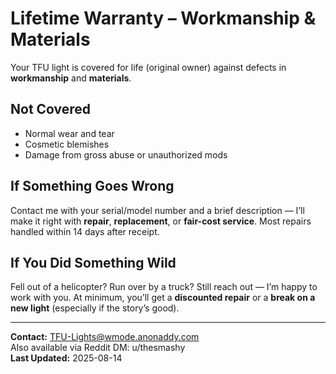 # Lifetime Warranty – Workmanship & Materials

Your TFU light is covered for life (original owner) against defects in **workmanship** and **materials**.

## Not Covered
- Normal wear and tear
- Cosmetic blemishes
- Damage from gross abuse or unauthorized mods

## If Something Goes Wrong
Contact me with your serial/model number and a brief description — I’ll make it right with **repair**, **replacement**, or **fair-cost service**. Most repairs handled within 14 days after receipt.

## If You Did Something Wild
Fell out of a helicopter? Run over by a truck? Still reach out — I’m happy to work with you. At minimum, you’ll get a **discounted repair** or a **break on a new light** (especially if the story’s good).

---

**Contact:** [TFU-Lights@wmode.anonaddy.com](mailto:TFU-Lights@wmode.anonaddy.com)  
Also available via Reddit DM: u/thesmashy  
**Last Updated:** 2025-08-14
